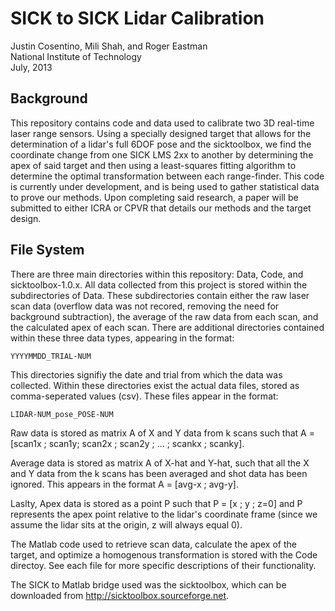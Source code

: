 SICK to SICK Lidar Calibration
==============================

Justin Cosentino, Mili Shah, and Roger Eastman  
National Institute of Technology  
July, 2013  

Background 
----------

This repository contains code and data used to calibrate two 3D real-time laser range sensors. Using a specially designed target that allows for the determination of a lidar's full 6DOF pose and the sicktoolbox, we find the coordinate change from one SICK LMS 2xx to another by determining the apex of said target and then using a least-squares fitting algorithm to determine the optimal transformation between each range-finder. This code is currently under development, and is being used to gather statistical data to prove our methods. Upon completing said research, a paper will be submitted to either ICRA or CPVR that details our methods and the target design. 

File System
-----------

There are three main directories within this repository: Data, Code, and sicktoolbox-1.0.x. All data collected from this project is stored within the subdirectories of Data. These subdirectories contain either the raw laser scan data (overflow data was not recored, removing the need for background subtraction), the average of the raw data from each scan, and the calculated apex of each scan. There are additional directories contained within these three data types, appearing in the format:

    YYYYMMDD_TRIAL-NUM

This directories signifiy the date and trial from which the data was collected. Within these directories exist the actual data files, stored as comma-seperated values (csv). These files appear in the format:

    LIDAR-NUM_pose_POSE-NUM

Raw data is stored as matrix A of X and Y data from k scans such that A = [scan1x ; scan1y; scan2x ; scan2y ; ... ; scankx ; scanky].

Average data is stored as matrix A of X-hat and Y-hat, such that all the X and Y data from the k scans has been averaged and shot data has been ignored. This appears in the format A = [avg-x ; avg-y].

Laslty, Apex data is stored as a point P such that P = [x ; y ; z=0] and P represents the apex point relative to the lidar's coordinate frame (since we assume the lidar sits at the origin, z will always equal 0).


The Matlab code used to retrieve scan data, calculate the apex of the target, and optimize a homogenous transformation is stored with the Code directoy. See each file for more specific descriptions of their functionality. 

The SICK to Matlab bridge used was the sicktoolbox, which can be downloaded from http://sicktoolbox.sourceforge.net.

